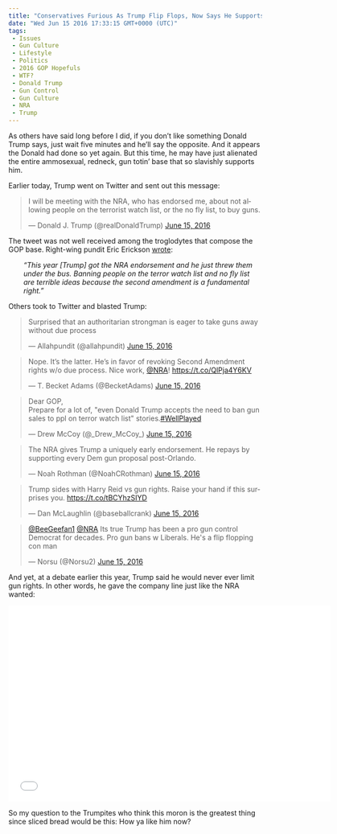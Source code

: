 ```yaml
---
title: "Conservatives Furious As Trump Flip Flops, Now Says He Supports Gun Control"
date: "Wed Jun 15 2016 17:33:15 GMT+0000 (UTC)"
tags: 
 - Issues
 - Gun Culture
 - Lifestyle
 - Politics
 - 2016 GOP Hopefuls
 - WTF?
 - Donald Trump
 - Gun Control
 - Gun Culture
 - NRA
 - Trump
---
```

<p><!--OffDef--></p><p><!--Ads1--></p><p>As others have said long before I did, if you don&#x2019;t like something Donald Trump says, just wait five minutes and he&#x2019;ll say the opposite. And it appears the Donald had done so yet again. But this time, he may have just alienated the entire ammosexual, redneck, gun totin&#x2019; base that so slavishly supports him.</p><p>Earlier today, Trump went on Twitter and sent out this message:</p><blockquote class="twitter-tweet" data-width="500"><p lang="en" dir="ltr">I will be meeting with the NRA, who has endorsed me, about not allowing people on the terrorist watch list, or the no fly list, to buy guns.</p>
<p>&#x2014; Donald J. Trump (@realDonaldTrump) <a href="https://twitter.com/realDonaldTrump/status/743078235408195584" onclick="__gaTracker(&apos;send&apos;, &apos;event&apos;, &apos;outbound-article&apos;, &apos;https://twitter.com/realDonaldTrump/status/743078235408195584&apos;, &apos;June 15, 2016&apos;);">June 15, 2016</a></p></blockquote><p><script async src="//platform.twitter.com/widgets.js" charset="utf-8"></script></p><p>The tweet was not well received among the troglodytes that compose the GOP base. Right-wing pundit Eric Erickson <a href="http://theresurgent.com/donald-trump-just-caved-on-gun-control/" onclick="__gaTracker(&apos;send&apos;, &apos;event&apos;, &apos;outbound-article&apos;, &apos;http://theresurgent.com/donald-trump-just-caved-on-gun-control/&apos;, &apos;wrote&apos;);" target="_blank">wrote</a>:</p><p style="padding-left: 30px;"><em>&#x201C;This year [Trump]&#xA0;got the NRA endorsement and he just threw them under the bus.&#xA0;Banning people on the terror watch list and no fly list are terrible ideas because the second amendment is a fundamental right.&#x201D;</em></p><p>Others took to Twitter and blasted Trump:</p><blockquote class="twitter-tweet" data-width="500"><p lang="en" dir="ltr">Surprised that an authoritarian strongman is eager to take guns away without due process</p>
<p>&#x2014; Allahpundit (@allahpundit) <a href="https://twitter.com/allahpundit/status/743084346819502081" onclick="__gaTracker(&apos;send&apos;, &apos;event&apos;, &apos;outbound-article&apos;, &apos;https://twitter.com/allahpundit/status/743084346819502081&apos;, &apos;June 15, 2016&apos;);">June 15, 2016</a></p></blockquote><p><script async src="//platform.twitter.com/widgets.js" charset="utf-8"></script></p><p><script async src="//platform.twitter.com/widgets.js" charset="utf-8"></script></p><blockquote class="twitter-tweet" data-width="500"><p lang="en" dir="ltr">Nope. It&#x2019;s the latter. He&#x2019;s in favor of revoking Second Amendment rights w/o due process. Nice work, <a href="https://twitter.com/NRA" onclick="__gaTracker(&apos;send&apos;, &apos;event&apos;, &apos;outbound-article&apos;, &apos;https://twitter.com/NRA&apos;, &apos;@NRA&apos;);">@NRA</a>! <a href="https://t.co/QlPja4Y6KV" onclick="__gaTracker(&apos;send&apos;, &apos;event&apos;, &apos;outbound-article&apos;, &apos;https://t.co/QlPja4Y6KV&apos;, &apos;https://t.co/QlPja4Y6KV&apos;);">https://t.co/QlPja4Y6KV</a></p>
<p>&#x2014; T. Becket Adams (@BecketAdams) <a href="https://twitter.com/BecketAdams/status/743082447122927617" onclick="__gaTracker(&apos;send&apos;, &apos;event&apos;, &apos;outbound-article&apos;, &apos;https://twitter.com/BecketAdams/status/743082447122927617&apos;, &apos;June 15, 2016&apos;);">June 15, 2016</a></p></blockquote><p><script async src="//platform.twitter.com/widgets.js" charset="utf-8"></script></p><blockquote class="twitter-tweet" data-width="500"><p lang="en" dir="ltr">Dear GOP, <br>Prepare for a lot of, &quot;even Donald Trump accepts the need to ban gun sales to ppl on terror watch list&quot; stories.<a href="https://twitter.com/hashtag/WellPlayed?src=hash" onclick="__gaTracker(&apos;send&apos;, &apos;event&apos;, &apos;outbound-article&apos;, &apos;https://twitter.com/hashtag/WellPlayed?src=hash&apos;, &apos;#WellPlayed&apos;);">#WellPlayed</a></p>
<p>&#x2014; Drew McCoy (@_Drew_McCoy_) <a href="https://twitter.com/_Drew_McCoy_/status/743081674431299586" onclick="__gaTracker(&apos;send&apos;, &apos;event&apos;, &apos;outbound-article&apos;, &apos;https://twitter.com/_Drew_McCoy_/status/743081674431299586&apos;, &apos;June 15, 2016&apos;);">June 15, 2016</a></p></blockquote><p><script async src="//platform.twitter.com/widgets.js" charset="utf-8"></script></p><blockquote class="twitter-tweet" data-width="500"><p lang="en" dir="ltr">The NRA gives Trump a uniquely early endorsement. He repays by supporting every Dem gun proposal post-Orlando.</p>
<p>&#x2014; Noah Rothman (@NoahCRothman) <a href="https://twitter.com/NoahCRothman/status/743080588358340608" onclick="__gaTracker(&apos;send&apos;, &apos;event&apos;, &apos;outbound-article&apos;, &apos;https://twitter.com/NoahCRothman/status/743080588358340608&apos;, &apos;June 15, 2016&apos;);">June 15, 2016</a></p></blockquote><p><script async src="//platform.twitter.com/widgets.js" charset="utf-8"></script></p><blockquote class="twitter-tweet" data-width="500"><p lang="en" dir="ltr">Trump sides with Harry Reid vs gun rights. Raise your hand if this surprises you. <a href="https://t.co/tBCYhzSIYD" onclick="__gaTracker(&apos;send&apos;, &apos;event&apos;, &apos;outbound-article&apos;, &apos;https://t.co/tBCYhzSIYD&apos;, &apos;https://t.co/tBCYhzSIYD&apos;);">https://t.co/tBCYhzSIYD</a></p>
<p>&#x2014; Dan McLaughlin (@baseballcrank) <a href="https://twitter.com/baseballcrank/status/743079928971812864" onclick="__gaTracker(&apos;send&apos;, &apos;event&apos;, &apos;outbound-article&apos;, &apos;https://twitter.com/baseballcrank/status/743079928971812864&apos;, &apos;June 15, 2016&apos;);">June 15, 2016</a></p></blockquote><p><script async src="//platform.twitter.com/widgets.js" charset="utf-8"></script></p><blockquote class="twitter-tweet" data-width="500"><p lang="en" dir="ltr"><a href="https://twitter.com/BeeGeefan1" onclick="__gaTracker(&apos;send&apos;, &apos;event&apos;, &apos;outbound-article&apos;, &apos;https://twitter.com/BeeGeefan1&apos;, &apos;@BeeGeefan1&apos;);">@BeeGeefan1</a> <a href="https://twitter.com/NRA" onclick="__gaTracker(&apos;send&apos;, &apos;event&apos;, &apos;outbound-article&apos;, &apos;https://twitter.com/NRA&apos;, &apos;@NRA&apos;);">@NRA</a> Its true Trump has been a pro gun control Democrat for decades. Pro gun bans w Liberals. He&apos;s a flip flopping con man</p>
<p>&#x2014; Norsu (@Norsu2) <a href="https://twitter.com/Norsu2/status/743096597421006848" onclick="__gaTracker(&apos;send&apos;, &apos;event&apos;, &apos;outbound-article&apos;, &apos;https://twitter.com/Norsu2/status/743096597421006848&apos;, &apos;June 15, 2016&apos;);">June 15, 2016</a></p></blockquote><p><script async src="//platform.twitter.com/widgets.js" charset="utf-8"></script></p><p>And yet, at a debate earlier this year, Trump said he would never ever limit gun rights. In other words, he gave the company line just like the NRA wanted:</p><p><span class="embed-youtube" style="text-align:center; display: block;"><iframe class="youtube-player" type="text/html" width="640" height="390" src="//www.youtube.com/embed/LLCKeXuWJ80?version=3&amp;rel=1&amp;fs=1&amp;autohide=2&amp;showsearch=0&amp;showinfo=1&amp;iv_load_policy=1&amp;wmode=transparent" allowfullscreen="true" style="border:0;"></iframe></span></p><p><!--Ads2--></p><p>So my question to the Trumpites who think this moron is the greatest thing since sliced bread would be this: How ya like him now?</p>